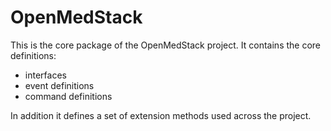 # OpenMedStack

This is the core package of the OpenMedStack project. It contains the core definitions:

- interfaces
- event definitions
- command definitions

In addition it defines a set of extension methods used across the project.
